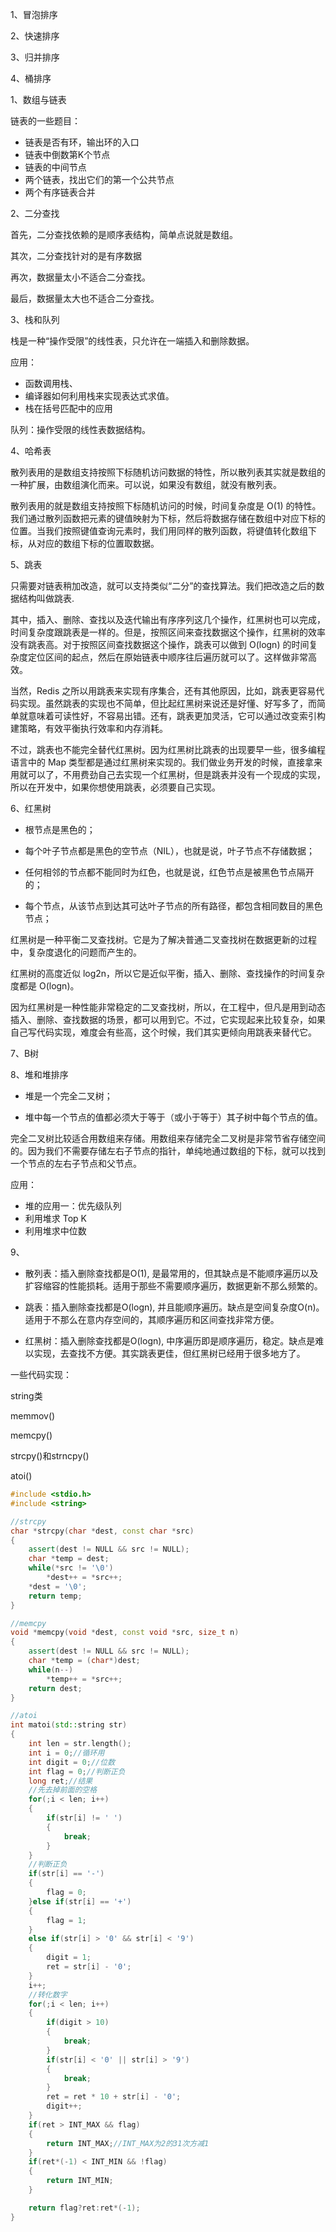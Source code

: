 1、冒泡排序

2、快速排序

3、归并排序

4、桶排序



1、数组与链表

链表的一些题目：

- 链表是否有环，输出环的入口
- 链表中倒数第K个节点
- 链表的中间节点
- 两个链表，找出它们的第一个公共节点
- 两个有序链表合并

2、二分查找

首先，二分查找依赖的是顺序表结构，简单点说就是数组。

其次，二分查找针对的是有序数据

再次，数据量太小不适合二分查找。

最后，数据量太大也不适合二分查找。

3、栈和队列

栈是一种“操作受限”的线性表，只允许在一端插入和删除数据。

应用：

- 函数调用栈、
- 编译器如何利用栈来实现表达式求值。
- 栈在括号匹配中的应用

队列：操作受限的线性表数据结构。

4、哈希表

 散列表用的是数组支持按照下标随机访问数据的特性，所以散列表其实就是数组的一种扩展，由数组演化而来。可以说，如果没有数组，就没有散列表。

散列表用的就是数组支持按照下标随机访问的时候，时间复杂度是 O(1) 的特性。我们通过散列函数把元素的键值映射为下标，然后将数据存储在数组中对应下标的位置。当我们按照键值查询元素时，我们用同样的散列函数，将键值转化数组下标，从对应的数组下标的位置取数据。

5、跳表

只需要对链表稍加改造，就可以支持类似“二分”的查找算法。我们把改造之后的数据结构叫做跳表.

其中，插入、删除、查找以及迭代输出有序序列这几个操作，红黑树也可以完成，时间复杂度跟跳表是一样的。但是，按照区间来查找数据这个操作，红黑树的效率没有跳表高。对于按照区间查找数据这个操作，跳表可以做到 O(logn) 的时间复杂度定位区间的起点，然后在原始链表中顺序往后遍历就可以了。这样做非常高效。

当然，Redis 之所以用跳表来实现有序集合，还有其他原因，比如，跳表更容易代码实现。虽然跳表的实现也不简单，但比起红黑树来说还是好懂、好写多了，而简单就意味着可读性好，不容易出错。还有，跳表更加灵活，它可以通过改变索引构建策略，有效平衡执行效率和内存消耗。

不过，跳表也不能完全替代红黑树。因为红黑树比跳表的出现要早一些，很多编程语言中的 Map 类型都是通过红黑树来实现的。我们做业务开发的时候，直接拿来用就可以了，不用费劲自己去实现一个红黑树，但是跳表并没有一个现成的实现，所以在开发中，如果你想使用跳表，必须要自己实现。

6、红黑树

- 根节点是黑色的；

- 每个叶子节点都是黑色的空节点（NIL），也就是说，叶子节点不存储数据；

- 任何相邻的节点都不能同时为红色，也就是说，红色节点是被黑色节点隔开的；

- 每个节点，从该节点到达其可达叶子节点的所有路径，都包含相同数目的黑色节点；

红黑树是一种平衡二叉查找树。它是为了解决普通二叉查找树在数据更新的过程中，复杂度退化的问题而产生的。

红黑树的高度近似 log2n，所以它是近似平衡，插入、删除、查找操作的时间复杂度都是 O(logn)。

因为红黑树是一种性能非常稳定的二叉查找树，所以，在工程中，但凡是用到动态插入、删除、查找数据的场景，都可以用到它。不过，它实现起来比较复杂，如果自己写代码实现，难度会有些高，这个时候，我们其实更倾向用跳表来替代它。

7、B树



8、堆和堆排序

- 堆是一个完全二叉树；

- 堆中每一个节点的值都必须大于等于（或小于等于）其子树中每个节点的值。

完全二叉树比较适合用数组来存储。用数组来存储完全二叉树是非常节省存储空间的。因为我们不需要存储左右子节点的指针，单纯地通过数组的下标，就可以找到一个节点的左右子节点和父节点。

应用：

- 堆的应用一：优先级队列
- 利用堆求 Top K
- 利用堆求中位数

9、

- 散列表：插入删除查找都是O(1), 是最常用的，但其缺点是不能顺序遍历以及扩容缩容的性能损耗。适用于那些不需要顺序遍历，数据更新不那么频繁的。

- 跳表：插入删除查找都是O(logn), 并且能顺序遍历。缺点是空间复杂度O(n)。适用于不那么在意内存空间的，其顺序遍历和区间查找非常方便。

- 红黑树：插入删除查找都是O(logn), 中序遍历即是顺序遍历，稳定。缺点是难以实现，去查找不方便。其实跳表更佳，但红黑树已经用于很多地方了。

一些代码实现：

string类

memmov()

memcpy()

strcpy()和strncpy()

atoi()

```c++
#include <stdio.h>
#include <string>

//strcpy
char *strcpy(char *dest, const char *src)
{
    assert(dest != NULL && src != NULL);
    char *temp = dest;
    while(*src != '\0')
        *dest++ = *src++;
    *dest = '\0';
    return temp;
}

//memcpy
void *memcpy(void *dest, const void *src, size_t n)
{
    assert(dest != NULL && src != NULL);
    char *temp = (char*)dest;
    while(n--)
        *temp++ = *src++;
    return dest;
}

//atoi
int matoi(std::string str)
{
    int len = str.length();
    int i = 0;//循环用
    int digit = 0;//位数
    int flag = 0;//判断正负
    long ret;//结果
    //先去掉前面的空格
    for(;i < len; i++)
    {
        if(str[i] != ' ')
        {
            break;
        }
    }
    //判断正负
    if(str[i] == '-')
    {
        flag = 0;
    }else if(str[i] == '+')
    {
        flag = 1;
    }
    else if(str[i] > '0' && str[i] < '9')
    {
        digit = 1;
        ret = str[i] - '0';
    }
    i++;
    //转化数字
    for(;i < len; i++)
    {
        if(digit > 10)
        {
            break;
        }
        if(str[i] < '0' || str[i] > '9')
        {
            break;
        }
        ret = ret * 10 + str[i] - '0';
        digit++;
    }
    if(ret > INT_MAX && flag)
    {
        return INT_MAX;//INT_MAX为2的31次方减1
    }
    if(ret*(-1) < INT_MIN && !flag)
    {
        return INT_MIN;
    }

    return flag?ret:ret*(-1);
}
```